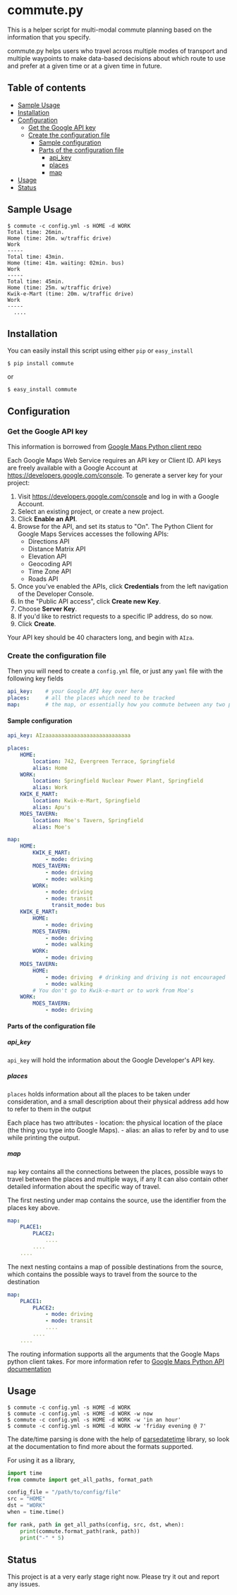 # commute.py

This is a helper script for multi-modal commute planning based on the information that you specify.

commute.py helps users who travel across multiple modes of transport
and multiple waypoints to make data-based decisions about which route
to use and prefer at a given time or at a given time in future.

## Table of contents

- [Sample Usage](#sample-usage)
- [Installation](#installation)
- [Configuration](#configuration)
	- [Get the Google API key](#get-the-google-api-key)
	- [Create the configuration file](#create-the-configuration-file)
		- [Sample configuration](#sample-configuration)
		- [Parts of the configuration file](#parts-of-the-configuration-file)
			- [api_key](#apikey)
			- [places](#places)
			- [map](#map)
- [Usage](#usage)
- [Status](#status)

## Sample Usage

```shell
$ commute -c config.yml -s HOME -d WORK
Total time: 26min.
Home (time: 26m. w/traffic drive)
Work
-----
Total time: 43min.
Home (time: 41m. waiting: 02min. bus)
Work
-----
Total time: 45min.
Home (time: 25m. w/traffic drive)
Kwik-e-Mart (time: 20m. w/traffic drive)
Work
-----
  ....
```

## Installation

You can easily install this script using either `pip` or `easy_install`

```shell
$ pip install commute
```

or

```shell
$ easy_install commute
```

## Configuration

### Get the Google API key

This information is borrowed from [Google Maps Python client repo](https://github.com/googlemaps/google-maps-services-python)

Each Google Maps Web Service requires an API key or Client ID. API keys are
freely available with a Google Account at https://developers.google.com/console.
To generate a server key for your project:

 1. Visit https://developers.google.com/console and log in with
    a Google Account.
 1. Select an existing project, or create a new project.
 1. Click **Enable an API**.
 1. Browse for the API, and set its status to "On". The Python Client for Google Maps Services
    accesses the following APIs:
    * Directions API
    * Distance Matrix API
    * Elevation API
    * Geocoding API
    * Time Zone API
    * Roads API
 1. Once you've enabled the APIs, click **Credentials** from the left navigation of the Developer
    Console.
 1. In the "Public API access", click **Create new Key**.
 1. Choose **Server Key**.
 1. If you'd like to restrict requests to a specific IP address, do so now.
 1. Click **Create**.

Your API key should be 40 characters long, and begin with `AIza`.

### Create the configuration file
Then you will need to create a `config.yml` file, or just any `yaml` file with the following key fields

```yaml
api_key:    # your Google API key over here
places:     # all the places which need to be tracked
map:        # the map, or essentially how you commute between any two places
```

#### Sample configuration
```yaml
api_key: AIzaaaaaaaaaaaaaaaaaaaaaaaaaaa

places:
    HOME:
        location: 742, Evergreen Terrace, Springfield
        alias: Home
    WORK:
        location: Springfield Nuclear Power Plant, Springfield
        alias: Work
    KWIK_E_MART:
        location: Kwik-e-Mart, Springfield
        alias: Apu's
    MOES_TAVERN:
        location: Moe's Tavern, Springfield
        alias: Moe's

map:
    HOME:
        KWIK_E_MART:
            - mode: driving
        MOES_TAVERN:
            - mode: driving
            - mode: walking
        WORK:
            - mode: driving
            - mode: transit
              transit_mode: bus
    KWIK_E_MART:
        HOME:
            - mode: driving
        MOES_TAVERN:
            - mode: driving
            - mode: walking
        WORK:
            - mode: driving
    MOES_TAVERN:
        HOME:
            - mode: driving  # drinking and driving is not encouraged
            - mode: walking
        # You don't go to Kwik-e-mart or to work from Moe's
    WORK:
        MOES_TAVERN:
            - mode: driving
```

#### Parts of the configuration file

##### api_key
`api_key` will hold the information about the Google Developer's API key.

##### places
`places` holds information about all the places to be taken under
consideration, and a small description about their physical address
add how to refer to them in the output

Each place has two attributes
    - location: the physical location of the place (the thing you type into Google Maps).
    - alias: an alias to refer by and to use while printing the output.


##### map
`map` key contains all the connections between the places, possible
ways to travel between the places and multiple ways, if any
It can also contain other detailed information about the specific way of travel.

The first nesting under map contains the source, use the identifier from the places key above.

```yaml
map:
    PLACE1:
        PLACE2:
            ....
        ....
    ....
```
The next nesting contains a map of possible destinations from the source, which contains the possible ways to travel from the source to the destination

```yaml
map:
    PLACE1:
        PLACE2:
            - mode: driving
            - mode: transit
            ....
        ....
    ....
```

The routing information supports all the arguments that the Google Maps python client takes. For more information refer to [Google Maps Python API documentation](https://googlemaps.github.io/google-maps-services-python/docs/2.4.3/#module-googlemaps)

## Usage

```shell
$ commute -c config.yml -s HOME -d WORK
$ commute -c config.yml -s HOME -d WORK -w now
$ commute -c config.yml -s HOME -d WORK -w 'in an hour'
$ commute -c config.yml -s HOME -d WORK -w 'friday evening @ 7'
```

The date/time parsing is done with the help of  [parsedatetime](https://github.com/bear/parsedatetime) library, so look at the
 documentation to find more about the formats supported.

For using it as a library,

```python
import time
from commute import get_all_paths, format_path

config_file = "/path/to/config/file"
src = "HOME"
dst = "WORK"
when = time.time()

for rank, path in get_all_paths(config, src, dst, when):
    print(commute.format_path(rank, path))
    print("-" * 5)
```

## Status

This project is at a very early stage right now. Please try it out and report any issues.
